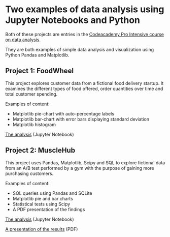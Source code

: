 # Two examples of data analysis using Jupyter Notebooks and Python

Both of these projects are entries in the [Codeacademy Pro Intensive course on data analysis](https://www.codecademy.com/pro/intensive/introduction-to-data-analysis).

They are both examples of simple data analysis and visualization using Python Pandas and Matplotlib.

## Project 1: FoodWheel

This project explores customer data from a fictional food delivery startup.
It examines the different types of food offered, order quantities over time and total customer spending.

Examples of content:
* Matplotlib pie-chart with auto-percentage labels
* Matplotlib bar-chart with error bars displaying standard deviation
* Matplotlib histogram

[The analysis](https://github.com/buschbirk/jupyter_example/blob/master/foodwheel/foodwheel.ipynb) (Jupyter Notebook)


## Project 2: MuscleHub

This project uses Pandas, Matplotlib, Scipy and SQL to explore fictional data from an A/B test
performed by a gym with the purpose of gaining more purchasing customers.

Examples of content:
* SQL queries using Pandas and SQLite
* Matplotlib pie and bar charts
* Statistical tests using Scipy
* A PDF presentation of the findings

[The analysis](https://github.com/buschbirk/jupyter_example/blob/master/musclehub/musclehub.ipynb) (Jupyter Notebook)

[A presentation of the results](https://github.com/buschbirk/jupyter_example/blob/master/musclehub/Musclehub%20Presentation.pdf) (PDF)
